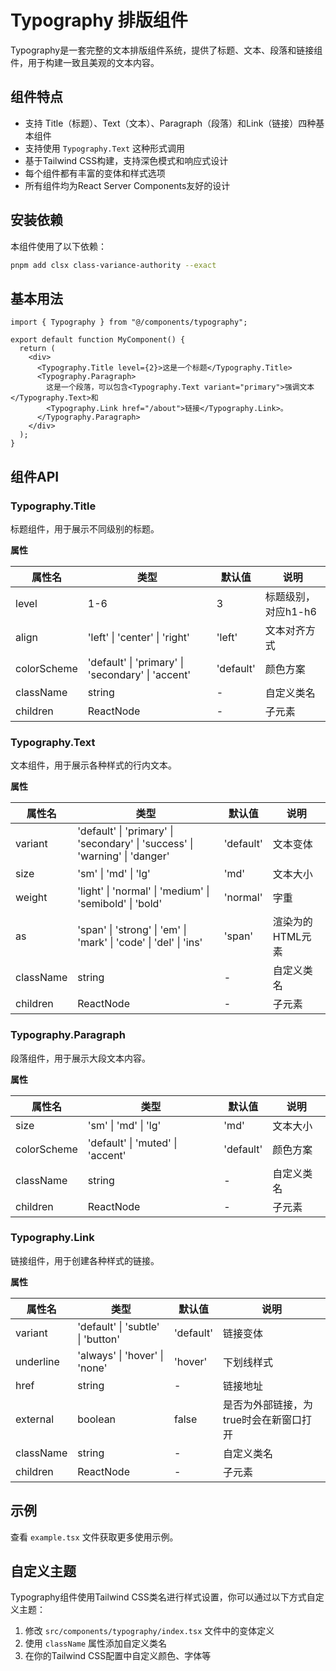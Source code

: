 # Typography 排版组件

Typography是一套完整的文本排版组件系统，提供了标题、文本、段落和链接组件，用于构建一致且美观的文本内容。

## 组件特点

- 支持 Title（标题）、Text（文本）、Paragraph（段落）和Link（链接）四种基本组件
- 支持使用 `Typography.Text` 这种形式调用
- 基于Tailwind CSS构建，支持深色模式和响应式设计
- 每个组件都有丰富的变体和样式选项
- 所有组件均为React Server Components友好的设计

## 安装依赖

本组件使用了以下依赖：

```bash
pnpm add clsx class-variance-authority --exact
```

## 基本用法

```tsx
import { Typography } from "@/components/typography";

export default function MyComponent() {
  return (
    <div>
      <Typography.Title level={2}>这是一个标题</Typography.Title>
      <Typography.Paragraph>
        这是一个段落，可以包含<Typography.Text variant="primary">强调文本</Typography.Text>和
        <Typography.Link href="/about">链接</Typography.Link>。
      </Typography.Paragraph>
    </div>
  );
}
```

## 组件API

### Typography.Title

标题组件，用于展示不同级别的标题。

**属性**

| 属性名      | 类型                                              | 默认值    | 说明                |
| ----------- | ------------------------------------------------- | --------- | ------------------- |
| level       | 1-6                                               | 3         | 标题级别，对应h1-h6 |
| align       | 'left' \| 'center' \| 'right'                     | 'left'    | 文本对齐方式        |
| colorScheme | 'default' \| 'primary' \| 'secondary' \| 'accent' | 'default' | 颜色方案            |
| className   | string                                            | -         | 自定义类名          |
| children    | ReactNode                                         | -         | 子元素              |

### Typography.Text

文本组件，用于展示各种样式的行内文本。

**属性**

| 属性名    | 类型                                                                        | 默认值    | 说明             |
| --------- | --------------------------------------------------------------------------- | --------- | ---------------- |
| variant   | 'default' \| 'primary' \| 'secondary' \| 'success' \| 'warning' \| 'danger' | 'default' | 文本变体         |
| size      | 'sm' \| 'md' \| 'lg'                                                        | 'md'      | 文本大小         |
| weight    | 'light' \| 'normal' \| 'medium' \| 'semibold' \| 'bold'                     | 'normal'  | 字重             |
| as        | 'span' \| 'strong' \| 'em' \| 'mark' \| 'code' \| 'del' \| 'ins'            | 'span'    | 渲染为的HTML元素 |
| className | string                                                                      | -         | 自定义类名       |
| children  | ReactNode                                                                   | -         | 子元素           |

### Typography.Paragraph

段落组件，用于展示大段文本内容。

**属性**

| 属性名      | 类型                             | 默认值    | 说明       |
| ----------- | -------------------------------- | --------- | ---------- |
| size        | 'sm' \| 'md' \| 'lg'             | 'md'      | 文本大小   |
| colorScheme | 'default' \| 'muted' \| 'accent' | 'default' | 颜色方案   |
| className   | string                           | -         | 自定义类名 |
| children    | ReactNode                        | -         | 子元素     |

### Typography.Link

链接组件，用于创建各种样式的链接。

**属性**

| 属性名    | 类型                              | 默认值    | 说明                                   |
| --------- | --------------------------------- | --------- | -------------------------------------- |
| variant   | 'default' \| 'subtle' \| 'button' | 'default' | 链接变体                               |
| underline | 'always' \| 'hover' \| 'none'     | 'hover'   | 下划线样式                             |
| href      | string                            | -         | 链接地址                               |
| external  | boolean                           | false     | 是否为外部链接，为true时会在新窗口打开 |
| className | string                            | -         | 自定义类名                             |
| children  | ReactNode                         | -         | 子元素                                 |

## 示例

查看 `example.tsx` 文件获取更多使用示例。

## 自定义主题

Typography组件使用Tailwind CSS类名进行样式设置，你可以通过以下方式自定义主题：

1. 修改 `src/components/typography/index.tsx` 文件中的变体定义
2. 使用 `className` 属性添加自定义类名
3. 在你的Tailwind CSS配置中自定义颜色、字体等
